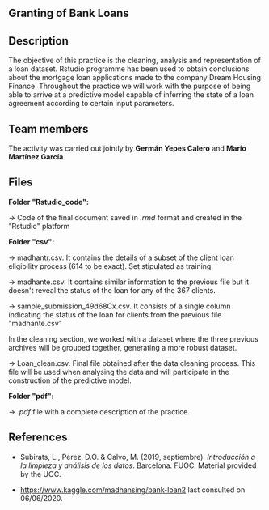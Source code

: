 ## Granting of Bank Loans

## Description

The objective of this practice is the cleaning, analysis and representation of a loan dataset. Rstudio programme has been used to obtain conclusions about the mortgage loan applications made to the company Dream Housing Finance. Throughout the practice we will work with the purpose of being able to arrive at a predictive model capable of inferring the state of a loan agreement according to certain input parameters.



## Team members

The activity was carried out jointly by **Germán Yepes Calero** and **Mario Martínez García**.


## Files

**Folder "Rstudio_code":**

  &rarr; Code of the final document saved in _.rmd_ format and created in the "Rstudio" platform
                 
**Folder "csv":**

  &rarr; madhantr.csv. It contains the details of a subset of the client loan eligibility process (614 to be exact). Set stipulated as training.
  
  &rarr; madhante.csv. It contains similar information to the previous file but it doesn't reveal the status of the loan for any of the 367 clients. 
  
  &rarr; sample_submission_49d68Cx.csv.  It consists of a single column indicating the status of the loan for clients from the previous file "madhante.csv"
  
In the cleaning section, we worked with a dataset where the three previous archives will be grouped together, generating a more robust dataset.

  &rarr; Loan_clean.csv. Final file obtained after the data cleaning process. This file will be used when analysing the data and will participate in the construction of the predictive model.

**Folder "pdf":**

  &rarr; _.pdf_ file with a complete description of the practice.



## References

* Subirats, L., Pérez, D.O. & Calvo, M. (2019, septiembre). _Introducción a la limpieza y análisis de los datos_. Barcelona: FUOC. Material provided by the UOC.

* https://www.kaggle.com/madhansing/bank-loan2 last consulted on 06/06/2020.
